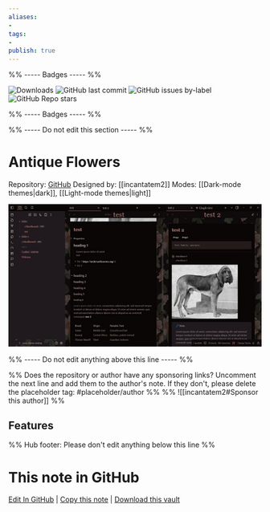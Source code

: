 ```yaml
---
aliases:
- 
tags: 
- 
publish: true
---
```


%% ----- Badges ----- %%

![Downloads](https://img.shields.io/badge/downloads-155-573E7A?style=for-the-badge&logo=)
![GitHub last commit](https://img.shields.io/github/last-commit/incantatem2/Obsidian-antique-flowers?color=573E7A&label=last%20update&logo=github&style=for-the-badge)
![GitHub issues by-label](https://img.shields.io/github/issues/incantatem2/Obsidian-antique-flowers/help%20wanted?color=573E7A&logo=github&style=for-the-badge) 
![GitHub Repo stars](https://img.shields.io/github/stars/incantatem2/Obsidian-antique-flowers?color=573E7A&logo=github&style=for-the-badge)

%% ----- Badges ----- %%

%% ----- Do not edit this section ----- %%

# Antique Flowers

Repository: [GitHub](https://github.com/incantatem2/Obsidian-antique-flowers)
Designed by: [[incantatem2]]
Modes: [[Dark-mode themes|dark]], [[Light-mode themes|light]]



![screenshot](https://github.com/incantatem2/Obsidian-antique-flowers/raw/HEAD/images/antique-flowers-dark-thumbnail.jpg)

%% ----- Do not edit anything above this line ----- %% 

%% Does the repository or author have any sponsoring links? Uncomment the next line and add them to the author's note. If they don't, please delete the placeholder tag: #placeholder/author %%
%% ![[incantatem2#Sponsor this author]] %%


## Features



%% Hub footer: Please don't edit anything below this line %%

# This note in GitHub

<span class="git-footer">[Edit In GitHub](https://github.dev/obsidian-community/obsidian-hub/blob/main/02%20-%20Community%20Expansions/02.05%20All%20Community%20Expansions/Themes/Antique%20Flowers.md "git-hub-edit-note") | [Copy this note](https://raw.githubusercontent.com/obsidian-community/obsidian-hub/main/02%20-%20Community%20Expansions/02.05%20All%20Community%20Expansions/Themes/Antique%20Flowers.md "git-hub-copy-note") | [Download this vault](https://github.com/obsidian-community/obsidian-hub/archive/refs/heads/main.zip "git-hub-download-vault") </span>
